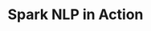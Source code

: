 ---
layout: demopage
title: Spark NLP in Action
full_width: true
permalink: /analyze_medical_text_spanish
key: demo
license: false
show_edit_on_github: false
show_date: false
data:
  sections:  
    - title: Spark NLP for Healthcare 
      excerpt: Analyze Medical Texts in Spanish
      secheader: yes
      secheader:
        - title: Spark NLP for Healthcare
          subtitle: Analyze Medical Texts in Spanish
          activemenu: analyze_medical_text_spanish
      source: yes
      source: 
        - title: Detect Diagnoses And Procedures In Spanish
          id: detect-diagnoses-and-procedures-in-spanish
          image: 
              src: /assets/images/Detect_drugs_and_prescriptions.svg
          image2: 
              src: /assets/images/Detect_drugs_and_prescriptions_f.svg
          excerpt: Automatically identify diagnoses and procedures in Spanish clinical documents.
          actions:
          - text: Live Demo
            type: normal
            url: https://demo.johnsnowlabs.com/healthcare/NER_DIAG_PROC_ES/
          - text: Colab Netbook
            type: blue_btn
            url: https://githubtocolab.com/JohnSnowLabs/spark-nlp-workshop/blob/master/tutorials/streamlit_notebooks/healthcare/NER_DIAG_PROC_ES.ipynb
        - title: Resolve Clinical Health Information using the HPO taxonomy (Spanish) 
          id: hpo_coding_spanish
          image: 
              src: /assets/images/HPO_coding_Spanish.svg
          image2: 
              src: /assets/images/HPO_coding_Spanish_f.svg
          excerpt: Entity Resolver for Human Phenotype Ontology in Spanish
          actions:
          - text: Live Demo
            type: normal
            url: https://demo.johnsnowlabs.com/healthcare/ER_HPO_ES/
          - text: Colab Netbook
            type: blue_btn
            url: https://colab.research.google.com/github/JohnSnowLabs/spark-nlp-workshop/blob/master/tutorials/Certification_Trainings/Healthcare/24.Improved_Entity_Resolvers_in_SparkNLP_with_sBert.ipynb
        - title: Detect Tumor Characteristics in Spanish medical texts
          id: detect_tumor_characteristics_spanish_medical_texts  
          image: 
              src: /assets/images/Detect_Tumor_Characteristics_in_Spanish_medical_texts.svg
          image2: 
              src: /assets/images/Detect_Tumor_Characteristics_in_Spanish_medical_texts_f.svg
          excerpt: This demo shows how to detect tumor characteristics (morphology) in Spanish medical texts.
          actions:
          - text: Live Demo
            type: normal
            url: https://demo.johnsnowlabs.com/healthcare/NER_TUMOR_ES/  
          - text: Colab Netbook
            type: blue_btn
            url: https://colab.research.google.com/github/JohnSnowLabs/spark-nlp-workshop/blob/master/tutorials/streamlit_notebooks/healthcare/NER_TUMOR_ES.ipynb
        - title: Map clinical terminology to SNOMED taxonomy in Spanish
          id: map_clinical_terminology_SNOMED_taxonomy_Spanish   
          image: 
              src: /assets/images/Map_clinical_terminology_to_SNOMED_taxonomy_in_Spanish.svg
          image2: 
              src: /assets/images/Map_clinical_terminology_to_SNOMED_taxonomy_in_Spanish_f.svg
          excerpt: This model maps healthcare information in Spanish to SNOMED codes using Entity Resolvers.
          actions:
          - text: Live Demo
            type: normal
            url: https://demo.johnsnowlabs.com/healthcare/ER_SNOMED_ES
          - text: Colab Netbook
            type: blue_btn
            url: https://colab.research.google.com/github/JohnSnowLabs/spark-nlp-workshop/blob/master/tutorials/streamlit_notebooks/healthcare/ER_SNOMED_ES.ipynb
        - title: Deidentify Spanish texts
          id: deidentify_spanish_texts   
          image: 
              src: /assets/images/Detect_Tumor_Characteristics_in_Spanish_medical_texts.svg
          image2: 
              src: /assets/images/Detect_Tumor_Characteristics_in_Spanish_medical_texts_f.svg
          excerpt: This demo shows how to deidentify protected health information in Spanish medical texts.
          actions:
          - text: Live Demo
            type: normal
            url: https://demo.johnsnowlabs.com/healthcare/DEID_PHI_TEXT_ES/
          - text: Colab Netbook
            type: blue_btn
            url: https://colab.research.google.com/github/JohnSnowLabs/spark-nlp-workshop/blob/master/tutorials/Certification_Trainings/Healthcare/4.2.Clinical_Deidentification_in_Spanish.ipynb
        - title: Detect PHI for Deidentification in Spanish
          id: detect_phi_deidentification_spanish    
          image: 
              src: /assets/images/Detect_risk_factors.svg
          image2: 
              src: /assets/images/Detect_risk_factors_f.svg
          excerpt: This demo shows how to detect Protected Health Information (PHI) that may need to be deidentified in Spanish.
          actions:
          - text: Live Demo
            type: normal
            url: https://demo.johnsnowlabs.com/healthcare/NER_DEID_ES/
          - text: Colab Netbook
            type: blue_btn
            url: https://colab.research.google.com/github/JohnSnowLabs/spark-nlp-workshop/blob/master/tutorials/Certification_Trainings/Healthcare/4.2.Clinical_Deidentification_in_Spanish.ipynb
---